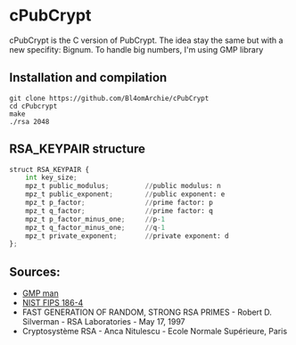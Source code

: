 # cPubCrypt

cPubCrypt is the C version of PubCrypt. The idea stay the same but with a new specifity: Bignum. To handle big numbers, I'm using GMP library 

## Installation and compilation
```
git clone https://github.com/Bl4omArchie/cPubCrypt
cd cPubcrypt
make
./rsa 2048
```


## RSA_KEYPAIR structure

```py
struct RSA_KEYPAIR {
    int key_size;
    mpz_t public_modulus;         //public modulus: n
    mpz_t public_exponent;        //public exponent: e
    mpz_t p_factor;               //prime factor: p
    mpz_t q_factor;               //prime factor: q
    mpz_t p_factor_minus_one;     //p-1
    mpz_t q_factor_minus_one;     //q-1
    mpz_t private_exponent;       //private exponent: d
};
``` 


## Sources:
- [GMP man](https://gmplib.org/manual/)
- [NIST FIPS 186-4](https://nvlpubs.nist.gov/nistpubs/fips/nist.fips.186-4.pdf)
- FAST GENERATION OF RANDOM, STRONG RSA PRIMES - Robert D. Silverman - RSA Laboratories - May 17, 1997
- Cryptosystème RSA - Anca Nitulescu - Ecole Normale Supérieure, Paris